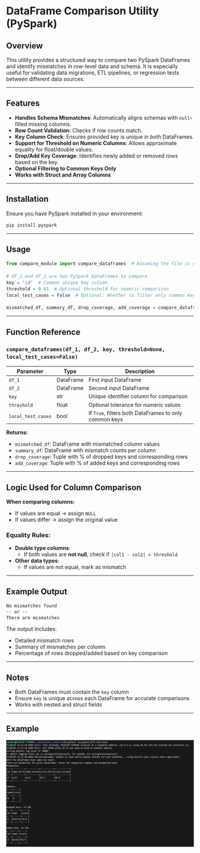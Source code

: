 # DataFrame Comparison Utility (PySpark)

## Overview
This utility provides a structured way to compare two PySpark DataFrames and identify mismatches in row-level data and schema. It is especially useful for validating data migrations, ETL pipelines, or regression tests between different data sources.

---

## Features
- **Handles Schema Mismatches**: Automatically aligns schemas with `null`-filled missing columns.
- **Row Count Validation**: Checks if row counts match.
- **Key Column Check**: Ensures provided key is unique in both DataFrames.
- **Support for Threshold on Numeric Columns**: Allows approximate equality for float/double values.
- **Drop/Add Key Coverage**: Identifies newly added or removed rows based on the key.
- **Optional Filtering to Common Keys Only**
- **Works with Struct and Array Columns**

---

## Installation
Ensure you have PySpark installed in your environment:
```bash
pip install pyspark
```

---

## Usage
```python
from compare_module import compare_dataframes  # Assuming the file is named compare_module.py

# df_1 and df_2 are two PySpark DataFrames to compare
key = "id"  # Common unique key column
threshold = 0.01  # Optional threshold for numeric comparison
local_test_cases = False  # Optional: Whether to filter only common keys

mismatched_df, summary_df, drop_coverage, add_coverage = compare_dataframes(df_1, df_2, key, threshold, local_test_cases)
```

---

## Function Reference
### `compare_dataframes(df_1, df_2, key, threshold=None, local_test_cases=False)`
| Parameter        | Type     | Description |
|------------------|----------|-------------|
| `df_1`           | DataFrame| First input DataFrame |
| `df_2`           | DataFrame| Second input DataFrame |
| `key`            | str      | Unique identifier column for comparison |
| `threshold`      | float    | Optional tolerance for numeric values |
| `local_test_cases` | bool   | If `True`, filters both DataFrames to only common keys |

**Returns:**
- `mismatched_df`: DataFrame with mismatched column values
- `summary_df`: DataFrame with mismatch counts per column
- `drop_coverage`: Tuple with % of dropped keys and corresponding rows
- `add_coverage`: Tuple with % of added keys and corresponding rows

---

## Logic Used for Column Comparison
**When comparing columns:**
- If values are equal → assign `NULL`
- If values differ → assign the original value

### Equality Rules:
- **Double type columns**:
  - If both values are **not null**, check if `|col1 - col2| < threshold`
- **Other data types**:
  - If values are not equal, mark as mismatch

---

## Example Output
```text
No mismatches found
-- or --
There are mismatches
```

The output includes:
- Detailed mismatch rows
- Summary of mismatches per column
- Percentage of rows dropped/added based on key comparison

---

## Notes
- Both DataFrames must contain the `key` column
- Ensure `key` is unique across each DataFrame for accurate comparisons
- Works with nested and struct fields

---

## Example
![alt text](comparison.png)